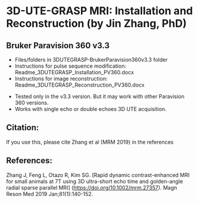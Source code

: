 # 3D-UTE-GRASP MRI: Installation and Reconstruction (by Jin Zhang, PhD)

## Bruker Paravision 360 v3.3 
* Files/folders in 3DUTEGRASP-BrukerParavision360v3.3 folder
* Instructions for pulse sequence modification:
    Readme_3DUTEGRASP_Installation_PV360.docx
* Instructions for image reconstruction:
    Readme_3DUTEGRASP_Reconstruction_PV360.docx

- Tested only in the v3.3 version. But it may work with other Paravision 360 versions.
- Works with single echo or double echoes 3D UTE acquisition.

## Citation:
If you use this, please cite Zhang et al (MRM 2019) in the references

## References:
Zhang J, Feng L, Otazo R, Kim SG. [Rapid dynamic contrast-enhanced MRI for small animals at 7T using 3D ultra-short echo time and golden-angle radial sparse parallel MRI] (https://doi.org/10.1002/mrm.27357). Magn Reson Med 2019 Jan;81(1):140-152. 
